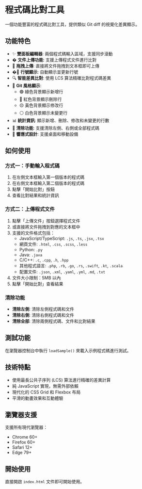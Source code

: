 # 程式碼比對工具

一個功能豐富的程式碼比對工具，提供類似 Git diff 的視覺化差異顯示。

## 功能特色

- ✨ **雙面板編輯器**: 兩個程式碼輸入區域，支援同步滾動
- � **文件上傳功能**: 支援上傳程式文件進行比對
- 🎯 **拖拽上傳**: 直接將文件拖拽到文本框即可上傳
- �📝 **行號顯示**: 自動顯示並更新行號
- 🔍 **智能差異比對**: 使用 LCS 算法精確比對程式碼差異
- 🎨 **Git 風格顯示**: 
  - 🟢 綠色背景顯示新增行
  - 🔴 紅色背景顯示刪除行
  - 🟡 黃色背景顯示修改行
  - ⚪ 白色背景顯示未變更行
- 📊 **統計資訊**: 顯示新增、刪除、修改和未變更的行數
- 🧹 **清除功能**: 支援清除左側、右側或全部程式碼
- 📱 **響應式設計**: 支援桌面和移動設備

## 如何使用

### 方式一：手動輸入程式碼
1. 在左側文本框輸入第一個版本的程式碼
2. 在右側文本框輸入第二個版本的程式碼
3. 點擊「開始比對」按鈕
4. 查看比對結果和統計資訊

### 方式二：上傳程式文件
1. 點擊「上傳文件」按鈕選擇程式文件
2. 或直接將文件拖拽到對應的文本框中
3. 支援的文件格式包括：
   - JavaScript/TypeScript: `.js`, `.ts`, `.jsx`, `.tsx`
   - 網頁文件: `.html`, `.css`, `.scss`, `.less`
   - Python: `.py`
   - Java: `.java`
   - C/C++: `.c`, `.cpp`, `.h`, `.hpp`
   - 其他程式語言: `.php`, `.rb`, `.go`, `.rs`, `.swift`, `.kt`, `.scala`
   - 配置文件: `.json`, `.xml`, `.yaml`, `.yml`, `.md`, `.txt`
4. 文件大小限制：5MB 以內
5. 點擊「開始比對」查看結果

### 清除功能
- **清除左側**: 清除左側程式碼和文件
- **清除右側**: 清除右側程式碼和文件  
- **清除全部**: 清除兩側程式碼、文件和比對結果

## 測試功能

在瀏覽器控制台中執行 `loadSample()` 來載入示例程式碼進行測試。

## 技術特點

- 使用最長公共子序列 (LCS) 算法進行精確的差異計算
- 純 JavaScript 實現，無需外部依賴
- 現代化的 CSS Grid 和 Flexbox 布局
- 平滑的動畫效果和互動體驗

## 瀏覽器支援

支援所有現代瀏覽器：
- Chrome 60+
- Firefox 60+
- Safari 12+
- Edge 79+

## 開始使用

直接開啟 `index.html` 文件即可開始使用。

